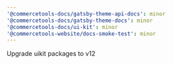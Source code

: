 ```yaml
---
'@commercetools-docs/gatsby-theme-api-docs': minor
'@commercetools-docs/gatsby-theme-docs': minor
'@commercetools-docs/ui-kit': minor
'@commercetools-website/docs-smoke-test': minor
---
```


Upgrade uikit packages to v12
